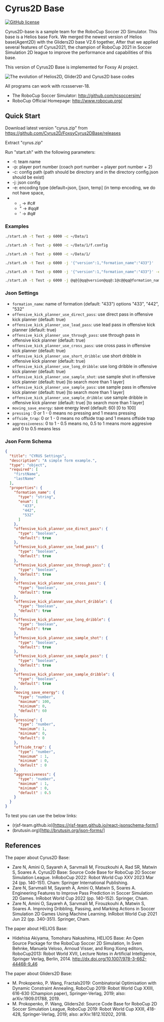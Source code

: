 # Cyrus2D Base 
[![GitHub license](https://img.shields.io/github/license/helios-base/helios-base)](https://github.com/helios-base/helios-base/blob/master/LISENCE)

Cyrus2D-base is a sample team for the RoboCup Soccer 2D Simulator.
This base is a Helios base Fork.
We merged the newest version of Helios base(Agent2D) with the Gliders2D base V2.6 together,
After that we applied several features of Cyrus2021, the champion of RoboCup 2021 in Soccer Simulation 2D league to improve the performance and capabilities of this base.

This version of Cyrus2D Base is implemented for Foxsy AI project.

![The evolution of Helios2D, Glider2D and Cyrus2D base codes](https://github.com/Cyrus2D/Cyrus2DBase/blob/cyrus2d/cyrus-base.png)

All programs can work with rcssserver-18.

- The RoboCup Soccer Simulator: http://github.com/rcsoccersim/
- RoboCup Official Homepage: http://www.robocup.org/

## Quick Start

Download latest version "cyrus.zip" from https://github.com/Cyrus2D/FoxsyCyrus2DBase/releases

Extract "cyrus.zip"

Run "start.sh" with the following parameters:
- -t: team name
- -p: player port number (coach port number = player port number + 2)
- -c: config path (path should be directory and in the directory config.json should be exist)
- -j: json config
- -e: encoding type (default=json, [json, temp] (in temp encoding, we do not have space,
- - , -> #c#
  - " -> #qq#
  - ' -> #q#

### Examples

```bash
./start.sh -t Test -p 6000 -c ~/Data/1

./start.sh -t Test -p 6000 -c ~/Data/1/f.config

./start.sh -t Test -p 6000 -c ~/Data/1/

./start.sh -t Test -p 6000 -j '{"version":1,"formation_name":"433"}'

./start.sh -t Test -p 6000 -j '{"version":1,"formation_name":"433"}' -e json

./start.sh -t Test -p 6000 -j @q@{@qq@version@qq@:1@c@@qq@formation_name@qq@:@qq@433@qq@}@q@ -e temp
```

### Json Settings
- `formation_name`: name of formation (default: "433") options "433", "442", "532"
- `offensive_kick_planner_use_direct_pass`: use direct pass in offensive kick planner (default: true)
- `offensive_kick_planner_use_lead_pass`: use lead pass in offensive kick planner (default: true)
- `offensive_kick_planner_use_through_pass`: use through pass in offensive kick planner (default: true)
- `offensive_kick_planner_use_cross_pass`: use cross pass in offensive kick planner (default: true)
- `offensive_kick_planner_use_short_dribble`: use short dribble in offensive kick planner (default: true)
- `offensive_kick_planner_use_long_dribble`: use long dribble in offensive kick planner (default: true)
- `offensive_kick_planner_use_sample_shot`: use sample shot in offensive kick planner (default: true) [to search more than 1 layer]
- `offensive_kick_planner_use_sample_pass`: use sample pass in offensive kick planner (default: true) [to search more than 1 layer]
- `offensive_kick_planner_use_sample_dribble`: use sample dribble in offensive kick planner (default: true) [to search more than 1 layer]
- `moving_save_energy`: save energy level (default: 60) [0 to 100]
- `pressing` : 0 or 1 - 0 means no pressing and 1 means pressing
- `offside_trap`: 0 or 1 - 0 means no offside trap and 1 means offside trap
- `aggressiveness`: 0 to 1 - 0.5 means no, 0.5 to 1 means more aggresive and 0 to 0.5 means less 

### Json Form Schema
```json
{
  "title": "CYRUS Settings",
  "description": "A simple form example.",
  "type": "object",
  "required": [
    "firstName",
    "lastName"
  ],
  "properties": {
    "formation_name": {
      "type": "string",
      "enum": [
        "433",
        "442",
        "532"
      ]
    },
    "offensive_kick_planner_use_direct_pass": {
      "type": "boolean",
      "default": true
    },
    "offensive_kick_planner_use_lead_pass": {
      "type": "boolean",
      "default": true
    },
    "offensive_kick_planner_use_through_pass": {
      "type": "boolean",
      "default": true
    },
    "offensive_kick_planner_use_cross_pass": {
      "type": "boolean",
      "default": true
    },
    "offensive_kick_planner_use_short_dribble": {
      "type": "boolean",
      "default": true
    },
    "offensive_kick_planner_use_long_dribble": {
      "type": "boolean",
      "default": true
    },
    "offensive_kick_planner_use_sample_shot": {
      "type": "boolean",
      "default": true
    },
    "offensive_kick_planner_use_sample_pass": {
      "type": "boolean",
      "default": true
    },
    "offensive_kick_planner_use_sample_dribble": {
      "type": "boolean",
      "default": true
    },
    "moving_save_energy": {
      "type": "number",
      "maximum": 100,
      "minimum": 0,
      "default": 60
    },
    "pressing": {
      "type": "number",
      "maximum": 1,
      "minimum": 0,
      "default": 0
    },
    "offside_trap": {
      "type": "number",
      "maximum" : 1,
      "minimum" : 0,
      "default" : 0
    },
    "aggressiveness": {
      "type": "number",
      "maximum" : 1,
      "minimum" : 0,
      "default" : 0.5
    }
  }
}
```

To test you can use the below links:

- (rjsf-team.github.io)[https://rjsf-team.github.io/react-jsonschema-form/]
- (brutusin.org)[http://brutusin.org/json-forms/]
 
## References

The paper about Cyrus2D Base:
- Zare N, Amini O, Sayareh A, Sarvmaili M, Firouzkouhi A, Rad SR, Matwin S, Soares A. Cyrus2D Base: Source Code Base for RoboCup 2D Soccer Simulation League. InRoboCup 2022: Robot World Cup XXV 2023 Mar 24 (pp. 140-151). Cham: Springer International Publishing.
- Zare N, Sarvmaili M, Sayareh A, Amini O, Matwin S, Soares A. Engineering Features to Improve Pass Prediction in Soccer Simulation 2D Games. InRobot World Cup 2022 (pp. 140-152). Springer, Cham.
- Zare N, Amini O, Sayareh A, Sarvmaili M, Firouzkouhi A, Matwin S, Soares A. Improving Dribbling, Passing, and Marking Actions in Soccer Simulation 2D Games Using Machine Learning. InRobot World Cup 2021 Jun 22 (pp. 340-351). Springer, Cham.

The paper about HELIOS Base:
- Hidehisa Akiyama, Tomoharu Nakashima, HELIOS Base: An Open Source
Package for the RoboCup Soccer 2D Simulation, In Sven Behnke, Manuela
Veloso, Arnoud Visser, and Rong Xiong editors, RoboCup2013: Robot
World XVII, Lecture Notes in Artificial Intelligence, Springer Verlag,
Berlin, 2014. http://dx.doi.org/10.1007/978-3-662-44468-9_46

The paper about Gliders2D Base:
- M. Prokopenko, P. Wang, Fractals2019: Combinatorial Optimisation with Dynamic Constraint Annealing, RoboCup 2019: Robot World Cup XXIII, 616-630 (Champion paper), Springer-Verlag, 2019;  also: arXiv:1909.01788, 2019.
- M. Prokopenko, P. Wang,  Gliders2d: Source Code Base for RoboCup 2D Soccer Simulation League, RoboCup 2019: Robot World Cup XXIII, 418-428, Springer-Verlag, 2019;  also:  arXiv:1812.10202, 2018.
